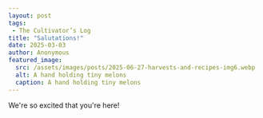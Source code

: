```yaml
---
layout: post
tags: 
 - The Cultivator’s Log
title: "Salutations!"
date: 2025-03-03
author: Anonymous
featured_image: 
  src: /assets/images/posts/2025-06-27-harvests-and-recipes-img6.webp
  alt: A hand holding tiny melons
  caption: A hand holding tiny melons
---
```


We're so excited that you're here!